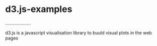 # d3.js-examples

....................

d3.js is a javascript visualisation library to buuld visual plots in the web pages
